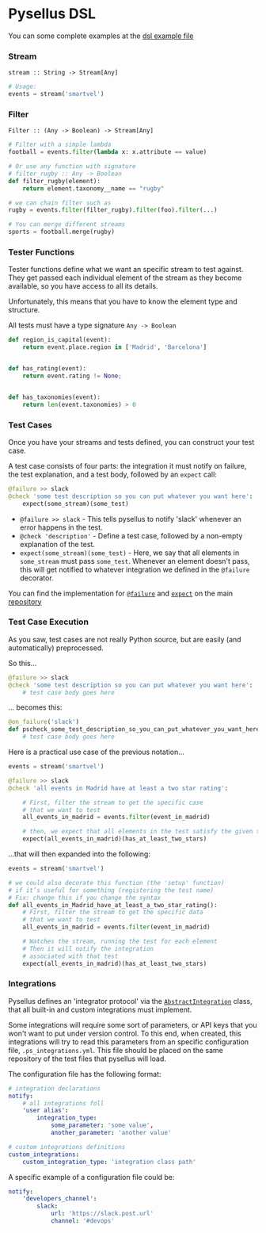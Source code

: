 # Pysellus DSL

You can some complete examples at the [dsl example file](dsl-examples.md)

### Stream

`stream :: String -> Stream[Any]`

```python
# Usage:
events = stream('smartvel')
```

### Filter

`Filter :: (Any -> Boolean) -> Stream[Any]`

```python
# Filter with a simple lambda
football = events.filter(lambda x: x.attribute == value)

# Or use any function with signature
# filter_rugby :: Any -> Boolean
def filter_rugby(element):
    return element.taxonomy__name == "rugby"

# we can chain filter such as
rugby = events.filter(filter_rugby).filter(foo).filter(...)

# You can merge different streams
sports = football.merge(rugby)
```

### Tester Functions

Tester functions define what we want an specific stream to test against. They get passed each individual element of the stream as they become available, so you have access to all its details.

Unfortunately, this means that you have to know the element type and structure.

All tests must have a type signature `Any -> Boolean`

```python
def region_is_capital(event):
    return event.place.region in ['Madrid', 'Barcelona']


def has_rating(event):
    return event.rating != None;


def has_taxonomies(event):
    return len(event.taxonomies) > 0
```

### Test Cases

Once you have your streams and tests defined, you can construct your test case.

A test case consists of four parts: the integration it must notify on failure, the test explanation, and a test body, followed by an `expect` call:

```python
@failure >> slack
@check 'some test description so you can put whatever you want here':
    expect(some_stream)(some_test)
```

- `@failure >> slack` - This tells pysellus to notify 'slack' whenever an error happens in the test.
- `@check 'description'` - Define a test case, followed by a non-empty explanation of the test.
- `expect(some_stream)(some_test)` - Here, we say that all elements in `some_stream` must pass `some_test`. Whenever an element doesn't pass, this will get notified to whatever integration we defined in the `@failure` decorator.


You can find the implementation for [`@failure`](https://github.com/Pysellus/pysellus/blob/49f1fd529a3ed1dd49d689f7f948fb523ab4f0db/pysellus/integrations.py#L10) and [`expect`](https://github.com/Pysellus/pysellus/blob/49f1fd529a3ed1dd49d689f7f948fb523ab4f0db/pysellus/registrar.py#L14) on the main [repository](https://github.com/Pysellus/pysellus)

### Test Case Execution

As you saw, test cases are not really Python source, but are easily (and automatically) preprocessed.

So this...

```python
@failure >> slack
@check 'some test description so you can put whatever you want here':
    # test case body goes here
```

... becomes this:

```python
@on_failure('slack')
def pscheck_some_test_description_so_you_can_put_whatever_you_want_here:
    # test case body goes here 
```

Here is a practical use case of the previous notation...

```python
events = stream('smartvel')

@failure >> slack
@check 'all events in Madrid have at least a two star rating':

    # First, filter the stream to get the specific case 
    # that we want to test
    all_events_in_madrid = events.filter(event_in_madrid)

    # then, we expect that all elements in the test satisfy the given test
    expect(all_events_in_madrid)(has_at_least_two_stars)
```

...that will then expanded into the following:

```python
events = stream('smartvel')

# we could also decorate this function (the 'setup' function)
# if it’s useful for something (registering the test name)
# Fix: change this if you change the syntax
def all_events_in_Madrid_have_at_least_a_two_star_rating():
    # First, filter the stream to get the specific data
    # that we want to test
    all_events_in_madrid = events.filter(event_in_madrid)

    # Watches the stream, running the test for each element
    # Then it will notify the integration
    # associated with that test
    expect(all_events_in_madrid)(has_at_least_two_stars)
```

### Integrations

Pysellus defines an 'integrator protocol' via the [`AbstractIntegration`](https://github.com/Pysellus/pysellus/blob/49f1fd529a3ed1dd49d689f7f948fb523ab4f0db/pysellus/interfaces.py#L6) class, that all built-in and custom integrations must implement.

Some integrations will require some sort of parameters, or API keys that you won't want to put under version control. To this end, when created, this integrations will try to read this parameters from an specific configuration file, `.ps_integrations.yml`. This file should be placed on the same repository of the test files that pysellus will load.

The configuration file has the following format:

```yaml
# integration declarations
notify:
    # all integrations foll
    'user alias':
        integration_type:
            some_parameter: 'some value',
            another_parameter: 'another value'

# custom integrations definitions
custom_integrations:
    custom_integration_type: 'integration class path'
```

A specific example of a configuration file could be:

```yaml
notify:
    'developers_channel':
        slack:
            url: 'https://slack.post.url'
            channel: '#devops'
```
